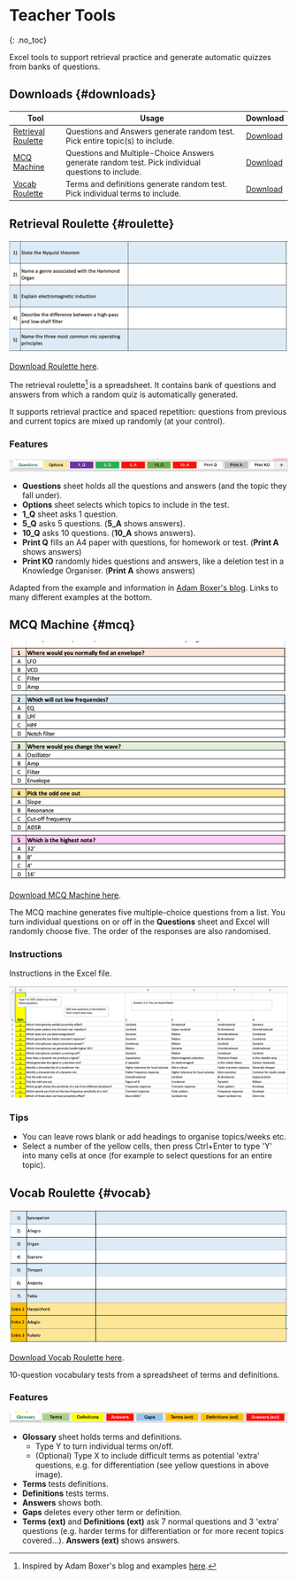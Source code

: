 # Teacher Tools
{: .no_toc}

Excel tools to support retrieval practice and generate automatic quizzes from banks of questions.

<!-- No TOC needed
- TOC
{:toc}
-->

## Downloads {#downloads}

| Tool | Usage | Download  |
| ---- | -------- | ----- |
| [Retrieval Roulette](#roulette) | Questions and Answers generate random test. Pick entire topic(s) to include. | [Download](https://github.com/MrReedSWCHS/teacher-tools/raw/main/downloads/roulette.xlsx) |
| [MCQ Machine](#mcq) | Questions and Multiple-Choice Answers generate random test. Pick individual questions to include.  | [Download](https://github.com/MrReedSWCHS/teacher-tools/raw/main/downloads/mcq.xlsx) |
| [Vocab Roulette](#vocab) | Terms and definitions generate random test. Pick individual terms to include. | [Download](https://github.com/MrReedSWCHS/teacher-tools/raw/main/downloads/vroulette.xlsx) |


## Retrieval Roulette {#roulette}

![](img/roulette.png)

[Download Roulette here](https://github.com/MrReedSWCHS/teacher-tools/raw/main/downloads/roulette.xlsx).

The retrieval roulette[^1] is a spreadsheet. It contains bank of questions and answers from which a random quiz is automatically generated.

It supports retrieval practice and spaced repetition: questions from previous and current topics are mixed up randomly (at your control).

### Features

![](img/roulette2.png)

* **Questions** sheet holds all the questions and answers (and the topic they fall under).
* **Options** sheet selects which topics to include in the test.
* **1_Q** sheet asks 1 question.
* **5_Q** asks 5 questions. (**5_A** shows answers).
* **10_Q** asks 10 questions. (**10_A** shows answers).
* **Print Q** fills an A4 paper with questions, for homework or test. (**Print A** shows answers)
* **Print KO** randomly hides questions and answers, like a deletion test in a Knowledge Organiser. (**Print A** shows answers)

Adapted from the example and information in [Adam Boxer's blog](https://achemicalorthodoxy.wordpress.com/2018/08/18/retrieval-roulettes/). Links to many different examples at the bottom.

## MCQ Machine {#mcq}

![](img/mcq.png)

[Download MCQ Machine here](https://github.com/MrReedSWCHS/teacher-tools/raw/main/downloads/mcq.xlsx).

The MCQ machine generates five multiple-choice questions from a list. You turn individual questions on or off in the **Questions** sheet and Excel will randomly choose five. The order of the responses are also randomised.

### Instructions

Instructions in the Excel file.

![](img/mcq2.png)

### Tips

* You can leave rows blank or add headings to organise topics/weeks etc.
* Select a number of the yellow cells, then press Ctrl+Enter to type 'Y' into many cells at once (for example to select questions for an entire topic).

<!-- Thoughts on writing [high-quality MCQs](https://testing.byu.edu/handbooks/14%20Rules%20for%20Writing%20Multiple-Choice%20Questions.pdf).
-->

## Vocab Roulette {#vocab}

![](img/vocab.png)

[Download Vocab Roulette here](https://github.com/MrReedSWCHS/teacher-tools/raw/main/downloads/vroulette.xlsx).

10-question vocabulary tests from a spreadsheet of terms and definitions.

### Features

![](img/vocab2.png)

* **Glossary** sheet holds terms and definitions. 
	* Type Y to turn individual terms on/off.
	* (Optional) Type X to include difficult terms as potential 'extra' questions, e.g. for differentiation (see yellow questions in above image).
* **Terms** tests definitions.
* **Definitions** tests terms.
* **Answers** shows both.
* **Gaps** deletes every other term or definition.
* **Terms (ext)** and **Definitions (ext)** ask 7 normal questions and 3 'extra' questions (e.g. harder terms for differentiation or for more recent topics covered...). **Answers (ext)** shows answers.



[^1]: Inspired by Adam Boxer's blog and examples [here](https://achemicalorthodoxy.wordpress.com/2018/08/18/retrieval-roulettes/).
